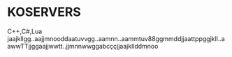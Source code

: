 KOSERVERS
=========

C++,C#,Lua
jaajkllgg..aajjmnooddaatuvvgg..aamnn..aammtuv88ggmmddjjaattppggjkll..aawwTTjjggaajjwwtt..jjmnnwwggabcççjjaajkllddmnoo
